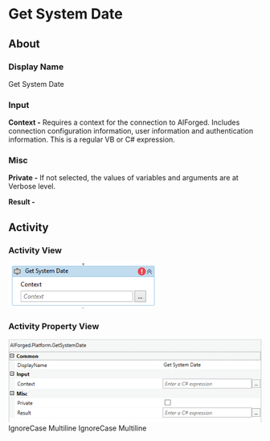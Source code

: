 # Get System Date

## About

### Display Name

Get System Date

### Input

**Context -** Requires a context for the connection to AIForged. Includes connection configuration information, user information and authentication information. This is a regular VB or C# expression.

### Misc

**Private -** If not selected, the values of variables and arguments are at Verbose level.

**Result -**

## Activity

### Activity View

![](../../../assets/image%20%2885%29%20%281%29.png)
### Activity Property View

![](../../../assets/image%20%2868%29%20%281%29%20%281%29.png)
 IgnoreCase Multiline IgnoreCase Multiline

